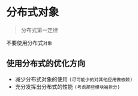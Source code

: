 # 分布式对象

> 分布式第一定律

不要使用分布式`对象`

## 使用分布式的优化方向

- 减少分布式对象的使用  `(尽可能少的对其他应用做依赖)`
- 充分发挥出分布式的性能 `(考虑那些模块被拆分)`
